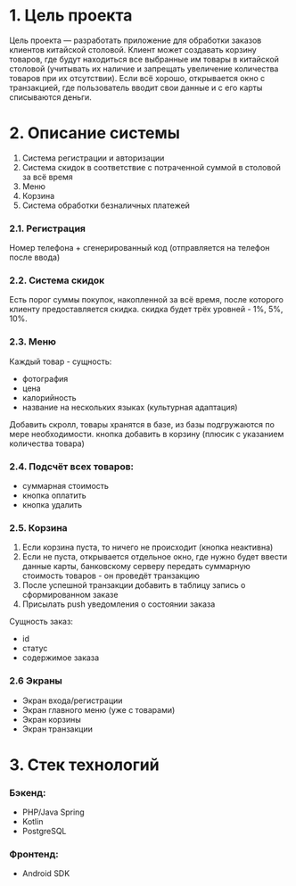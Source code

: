 # 1. Цель проекта

Цель проекта — разработать приложение для обработки заказов клиентов китайской столовой. Клиент может создавать корзину
товаров, где будут находиться все выбранные им товары в китайской столовой (учитывать их наличие и запрещать увеличение
количества товаров при их отсутствии). Если всё хорошо, открывается окно с транзакцией, где пользователь вводит свои
данные и с его карты списываются деньги.

# 2. Описание системы

1. Система регистрации и авторизации
2. Система скидок в соответствие с потраченной суммой в столовой за всё время
3. Меню
4. Корзина
5. Система обработки безналичных платежей

### 2.1. Регистрация

Номер телефона + сгенерированный код (отправляется на телефон после ввода)

### 2.2. Система скидок

Есть порог суммы покупок, накопленной за всё время, после которого клиенту предоставляется скидка. скидка будет трёх
уровней - 1%, 5%, 10%.

### 2.3. Меню

Каждый товар - сущность:

- фотография
- цена
- калорийность
- название на нескольких языках (культурная адаптация)

Добавить скролл, товары хранятся в базе, из базы подгружаются по мере необходимости. кнопка добавить в корзину (плюсик с
указанием количества товара)

### 2.4. Подсчёт всех товаров:

- cуммарная стоимость
- кнопка оплатить
- кнопка удалить

### 2.5. Корзина

1) Если корзина пуста, то ничего не происходит (кнопка неактивна)
2) Если не пуста, открывается отдельное окно, где нужно будет ввести данные карты, банковскому серверу передать суммарную
   стоимость товаров - он проведёт транзакцию
3) После успешной транзакции добавить в таблицу запись о сформированном заказе
4) Присылать push уведомления о состоянии заказа

Сущность заказ:
- id
- статус 
- содержимое заказа

### 2.6 Экраны

- Экран входа/регистрации
- Экран главного меню (уже с товарами)
- Экран корзины
- Экран транзакции

# 3. Стек технологий

### Бэкенд:

- PHP/Java Spring
- Kotlin
- PostgreSQL

### Фронтенд:

- Android SDK
